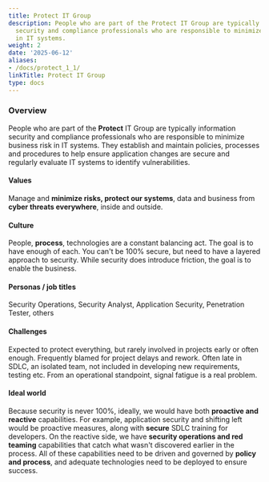```yaml
---
title: Protect IT Group
description: People who are part of the Protect IT Group are typically information
  security and compliance professionals who are responsible to minimize business risk
  in IT systems.
weight: 2
date: '2025-06-12'
aliases:
- /docs/protect_1_1/
linkTitle: Protect IT Group
type: docs
---
```


### **Overview**

People who are part of the **Protect** IT Group are typically information security and compliance professionals who are responsible to minimize business risk in IT systems. They establish and maintain policies, processes and procedures to help ensure application changes are secure and regularly evaluate IT systems to identify vulnerabilities.

#### **Values**

Manage and **minimize risks, protect our systems**, data and business from **cyber threats everywhere**, inside and outside.

#### **Culture**

People, **process**, technologies are a constant balancing act.  The goal is to have enough of each.  You can't be 100% secure, but need to have a layered approach to security.  While security does introduce friction, the goal is to enable the business.

#### **Personas / job titles**

Security Operations, Security Analyst, Application Security, Penetration Tester, others

#### **Challenges**

Expected to protect everything, but rarely involved in projects early or often enough. Frequently blamed for project delays and rework. Often late in SDLC, an isolated team, not included in developing new requirements, testing etc. From an operational standpoint, signal fatigue is a real problem.

#### **Ideal world**

Because security is never 100%, ideally, we would have both **proactive and reactive** capabilities. For example, application security and shifting left would be proactive measures, along with **secure** SDLC training for developers. On the reactive side, we have **security operations and red teaming** capabilities that catch what wasn't discovered earlier in the process. All of these capabilities need to be driven and governed by **policy and process**, and adequate technologies need to be deployed to ensure success.
